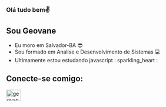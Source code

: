 ### Olá tudo bem✌
## Sou Geovane                                                          
- Eu moro em Salvador-BA :sunglasses:
- Sou formado em Analise e  Desenvolvimento de Sistemas 💻
- Ultimamente estou estudando javascript : sparkling_heart :

##  Conecte-se comigo:
<a href="https://www.linkedin.com/in/geovanenascimento/" target="_blank">
<img align = "center" alt = "geovane-linkedin" height = "30" width = "40" src = "https://cdn.jsdelivr.net/npm/simple-icons@3.0.1/icons/linkedin .svg "style =" largura máxima: 100%; ">


